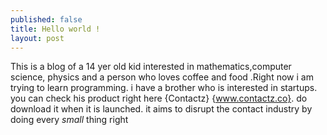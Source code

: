 ```yaml
---
published: false
title: Hello world !
layout: post
---
```

This is a blog of a 14 yer old kid interested in mathematics,computer science, physics and a person who loves coffee  and food .Right now i am trying to learn programming. i have a brother who is interested in startups. you can check his product right here {Contactz} {www.contactz.co}. do download it when it is launched. it aims to disrupt the contact industry by doing every *small* thing right     